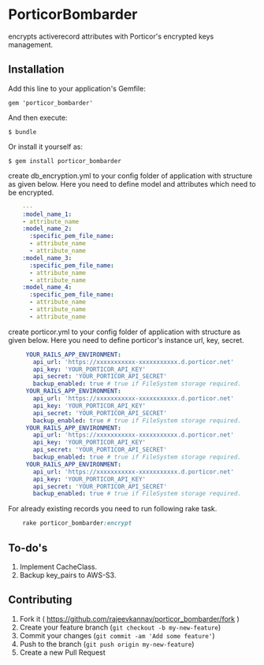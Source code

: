 # PorticorBombarder
    
encrypts activerecord attributes with Porticor's encrypted keys management.    
    
## Installation

Add this line to your application's Gemfile:

    gem 'porticor_bombarder'

And then execute:

    $ bundle

Or install it yourself as:

    $ gem install porticor_bombarder

 create db_encryption.yml to your config folder of application with structure as given below.
 Here you need to define model and attributes which need to be encrypted.

```yml      
    ---
    :model_name_1:
    - attribute_name
    :model_name_2:
      :specific_pem_file_name:
      - attribute_name
      - attribute_name
    :model_name_3:
      :specific_pem_file_name:
      - attribute_name
      - attribute_name
    :model_name_4:
      :specific_pem_file_name:
      - attribute_name
      - attribute_name
      - attribute_name
```

 create porticor.yml to your config folder of application with structure as given below.
 Here you need to define porticor's instance url, key, secret.
 
```yml      
     YOUR_RAILS_APP_ENVIRONMENT:
       api_url: 'https://xxxxxxxxxxx-xxxxxxxxxxx.d.porticor.net'
       api_key: 'YOUR_PORTICOR_API_KEY'
       api_secret: 'YOUR_PORTICOR_API_SECRET'
       backup_enabled: true # true if FileSystem storage required.
     YOUR_RAILS_APP_ENVIRONMENT:
       api_url: 'https://xxxxxxxxxxx-xxxxxxxxxxx.d.porticor.net'
       api_key: 'YOUR_PORTICOR_API_KEY'
       api_secret: 'YOUR_PORTICOR_API_SECRET'
       backup_enabled: true # true if FileSystem storage required.
     YOUR_RAILS_APP_ENVIRONMENT:
       api_url: 'https://xxxxxxxxxxx-xxxxxxxxxxx.d.porticor.net'
       api_key: 'YOUR_PORTICOR_API_KEY'
       api_secret: 'YOUR_PORTICOR_API_SECRET'
       backup_enabled: true # true if FileSystem storage required.
     YOUR_RAILS_APP_ENVIRONMENT:
       api_url: 'https://xxxxxxxxxxx-xxxxxxxxxxx.d.porticor.net'
       api_key: 'YOUR_PORTICOR_API_KEY'
       api_secret: 'YOUR_PORTICOR_API_SECRET'
       backup_enabled: true # true if FileSystem storage required.
``` 

 For already existing records you need to run following rake task.
  
```ruby
    rake porticor_bombarder:encrypt
```
   
## To-do's

1. Implement CacheClass.
2. Backup key_pairs to AWS-S3.
 

## Contributing

1. Fork it ( https://github.com/rajeevkannav/porticor_bombarder/fork )
2. Create your feature branch (`git checkout -b my-new-feature`)
3. Commit your changes (`git commit -am 'Add some feature'`)
4. Push to the branch (`git push origin my-new-feature`)
5. Create a new Pull Request
